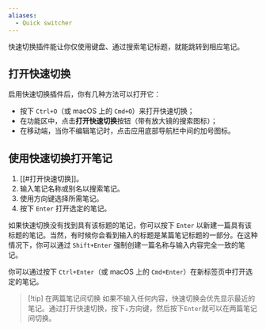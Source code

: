 ```yaml
---
aliases:
  - Quick switcher
---
```


快速切换插件能让你仅使用键盘、通过搜索笔记标题，就能跳转到相应笔记。

## 打开快速切换

启用快速切换插件后，你有几种方法可以打开它：

- 按下 `Ctrl+O`（或 macOS 上的 `Cmd+O`）来打开快速切换；
- 在功能区中，点击**打开快速切换**按钮（带有放大镜的搜索图标）；
- 在移动端，当你不编辑笔记时，点击应用底部导航栏中间的加号图标。

## 使用快速切换打开笔记

1. [[#打开快速切换]]。
2. 输入笔记名称或别名以搜索笔记。
3. 使用方向键选择所需笔记。
4. 按下 `Enter` 打开选定的笔记。

如果快速切换没有找到具有该标题的笔记，你可以按下 `Enter` 以新建一篇具有该标题的笔记。当然，有时候你会看到输入的标题是某篇笔记标题的一部分。在这种情况下，你可以通过 `Shift+Enter` 强制创建一篇名称与输入内容完全一致的笔记。

你可以通过按下 `Ctrl+Enter`（或 macOS 上的 `Cmd+Enter`）在新标签页中打开选定的笔记。

> [!tip] 在两篇笔记间切换
> 如果不输入任何内容，快速切换会优先显示最近的笔记。通过打开快速切换，按下`↓`方向键，然后按下`Enter`就可以在两篇笔记间切换。
